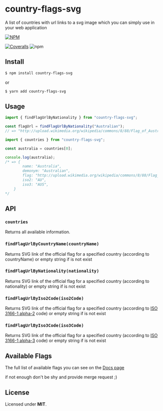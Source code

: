 # country-flags-svg

A list of countries with url links to a svg image which you can simply use in your web application

[![NPM](https://nodei.co/npm/country-flags-svg.png?downloads=true)](https://nodei.co/npm/country-flags-svg/)


[![Coveralls][coveralls-badge]][coveralls]
![npm](https://img.shields.io/npm/l/country-flags-svg.svg?style=flat-square)



[build-badge]: https://img.shields.io/travis/ronatskiy/country-flags-svg/master.png?style=flat-square
[build]: https://travis-ci.org/ronatskiy/country-flags-svg

[coveralls-badge]: https://img.shields.io/coveralls/ronatskiy/country-flags-svg/master.png?style=flat-square
[coveralls]: https://coveralls.io/github/ronatskiy/country-flags-svg


## Install

```sh
$ npm install country-flags-svg
```
or

```sh
$ yarn add country-flags-svg
```

## Usage

```js
import { findFlagUrlByNationality } from "country-flags-svg";

const flagUrl = findFlagUrlByNationality("Australian");
// => "http://upload.wikimedia.org/wikipedia/commons/8/88/Flag_of_Australia_%28converted%29.svg"

```

```js
import { countries } from "country-flags-svg";

const australia = countries[0];

console.log(australia);
/* => {
		name: "Australia",
		demonym: "Australian",
		flag: "http://upload.wikimedia.org/wikipedia/commons/8/88/Flag_of_Australia_%28converted%29.svg",
		iso2: "AU",
		iso3: "AUS",
	}
*/
```

## API

### `countries`

Returns all available information.


### `findFlagUrlByCountryName(countryName)`

Returns SVG link of the official flag for a specified country (according to countryName) or empty string if is not exist

### `findFlagUrlByNationality(nationality)`

Returns SVG link of the official flag for a specified country (according to nationality) or empty string if is not exist

### `findFlagUrlByIso2Code(iso2Code)`

Returns SVG link of the official flag for a specified country (according to [ISO 3166-1 alpha-2](http://en.wikipedia.org/wiki/ISO_3166-1_alpha-2) code) or empty string if is not exist

### `findFlagUrlByIso3Code(iso3Code)`

Returns SVG link of the official flag for a specified country (according to [ISO 3166-1 alpha-3](http://en.wikipedia.org/wiki/ISO_3166-1_alpha-3) code) or empty string if is not exist

## Available Flags

The full list of available flags you can see on the [Docs page](https://ronatskiy.github.io/country-flags-svg/)

if not enough don't be shy and provide merge request ;)

## License

Licensed under **MIT**.
